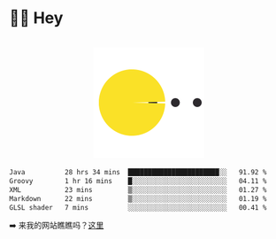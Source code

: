 
# 👋🏻 Hey
<div align="center">
	<br>
	<img src="https://raw.githubusercontent.com/Aniket965/Aniket965/master/pacman.svg?sanitize=true" width="200" height="200">
	<br>
</div>

<!--START_SECTION:waka-->
```text
Java          28 hrs 34 mins  ███████████████████████░░   91.92 % 
Groovy        1 hr 16 mins    █░░░░░░░░░░░░░░░░░░░░░░░░   04.11 % 
XML           23 mins         ▒░░░░░░░░░░░░░░░░░░░░░░░░   01.27 % 
Markdown      22 mins         ▒░░░░░░░░░░░░░░░░░░░░░░░░   01.19 % 
GLSL shader   7 mins          ░░░░░░░░░░░░░░░░░░░░░░░░░   00.41 % 
```
<!--END_SECTION:waka-->

 ➡️  来我的网站瞧瞧吗？[这里](https://www.shaolongfei.com)

